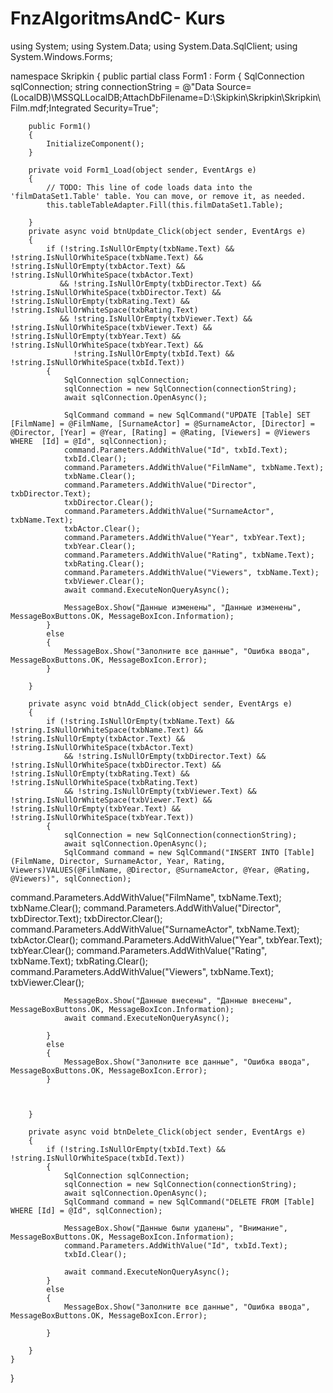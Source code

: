 # FnzAlgoritmsAndC- Kurs 
using System;
using System.Data;
using System.Data.SqlClient;
using System.Windows.Forms;

namespace Skripkin
{
    public partial class Form1 : Form
    {
        SqlConnection sqlConnection;
        string connectionString = @"Data Source=(LocalDB)\MSSQLLocalDB;AttachDbFilename=D:\Skipkin\Skripkin\Skripkin\Film.mdf;Integrated Security=True";

        public Form1()
        {
            InitializeComponent();
        }

        private void Form1_Load(object sender, EventArgs e)
        {
            // TODO: This line of code loads data into the 'filmDataSet1.Table' table. You can move, or remove it, as needed.
            this.tableTableAdapter.Fill(this.filmDataSet1.Table);

        }
        private async void btnUpdate_Click(object sender, EventArgs e)
        {
            if (!string.IsNullOrEmpty(txbName.Text) && !string.IsNullOrWhiteSpace(txbName.Text) && !string.IsNullOrEmpty(txbActor.Text) && !string.IsNullOrWhiteSpace(txbActor.Text)
               && !string.IsNullOrEmpty(txbDirector.Text) && !string.IsNullOrWhiteSpace(txbDirector.Text) && !string.IsNullOrEmpty(txbRating.Text) && !string.IsNullOrWhiteSpace(txbRating.Text)
               && !string.IsNullOrEmpty(txbViewer.Text) && !string.IsNullOrWhiteSpace(txbViewer.Text) && !string.IsNullOrEmpty(txbYear.Text) && !string.IsNullOrWhiteSpace(txbYear.Text) &&
                  !string.IsNullOrEmpty(txbId.Text) && !string.IsNullOrWhiteSpace(txbId.Text))
            {
                SqlConnection sqlConnection;
                sqlConnection = new SqlConnection(connectionString);
                await sqlConnection.OpenAsync();

                SqlCommand command = new SqlCommand("UPDATE [Table] SET [FilmName] = @FilmName, [SurnameActor] = @SurnameActor, [Director] = @Director, [Year] = @Year, [Rating] = @Rating, [Viewers] = @Viewers WHERE  [Id] = @Id", sqlConnection);
                command.Parameters.AddWithValue("Id", txbId.Text);
                txbId.Clear();
                command.Parameters.AddWithValue("FilmName", txbName.Text);
                txbName.Clear();
                command.Parameters.AddWithValue("Director", txbDirector.Text);
                txbDirector.Clear();
                command.Parameters.AddWithValue("SurnameActor", txbName.Text);
                txbActor.Clear();
                command.Parameters.AddWithValue("Year", txbYear.Text);
                txbYear.Clear();
                command.Parameters.AddWithValue("Rating", txbName.Text);
                txbRating.Clear();
                command.Parameters.AddWithValue("Viewers", txbName.Text);
                txbViewer.Clear();
                await command.ExecuteNonQueryAsync();

                MessageBox.Show("Данные изменены", "Данные изменены", MessageBoxButtons.OK, MessageBoxIcon.Information);
            }
            else
            {
                MessageBox.Show("Заполните все данные", "Ошибка ввода", MessageBoxButtons.OK, MessageBoxIcon.Error);
            }

        }

        private async void btnAdd_Click(object sender, EventArgs e)
        {
            if (!string.IsNullOrEmpty(txbName.Text) && !string.IsNullOrWhiteSpace(txbName.Text) && !string.IsNullOrEmpty(txbActor.Text) && !string.IsNullOrWhiteSpace(txbActor.Text)
                && !string.IsNullOrEmpty(txbDirector.Text) && !string.IsNullOrWhiteSpace(txbDirector.Text) && !string.IsNullOrEmpty(txbRating.Text) && !string.IsNullOrWhiteSpace(txbRating.Text)
                && !string.IsNullOrEmpty(txbViewer.Text) && !string.IsNullOrWhiteSpace(txbViewer.Text) && !string.IsNullOrEmpty(txbYear.Text) && !string.IsNullOrWhiteSpace(txbYear.Text))
            {
                sqlConnection = new SqlConnection(connectionString);
                await sqlConnection.OpenAsync();
                SqlCommand command = new SqlCommand("INSERT INTO [Table] (FilmName, Director, SurnameActor, Year, Rating, Viewers)VALUES(@FilmName, @Director, @SurnameActor, @Year, @Rating, @Viewers)", sqlConnection);
command.Parameters.AddWithValue("FilmName", txbName.Text);
                txbName.Clear();
                command.Parameters.AddWithValue("Director", txbDirector.Text);
                txbDirector.Clear();
                command.Parameters.AddWithValue("SurnameActor", txbName.Text);
                txbActor.Clear();
                command.Parameters.AddWithValue("Year", txbYear.Text);
                txbYear.Clear();
                command.Parameters.AddWithValue("Rating", txbName.Text);
                txbRating.Clear();
                command.Parameters.AddWithValue("Viewers", txbName.Text);
                txbViewer.Clear();

                MessageBox.Show("Данные внесены", "Данные внесены", MessageBoxButtons.OK, MessageBoxIcon.Information);
                await command.ExecuteNonQueryAsync();

            }
            else
            {
                MessageBox.Show("Заполните все данные", "Ошибка ввода", MessageBoxButtons.OK, MessageBoxIcon.Error);
            }



        }

        private async void btnDelete_Click(object sender, EventArgs e)
        {
            if (!string.IsNullOrEmpty(txbId.Text) && !string.IsNullOrWhiteSpace(txbId.Text))
            {
                SqlConnection sqlConnection;
                sqlConnection = new SqlConnection(connectionString);
                await sqlConnection.OpenAsync();
                SqlCommand command = new SqlCommand("DELETE FROM [Table] WHERE [Id] = @Id", sqlConnection);

                MessageBox.Show("Данные были удалены", "Внимание", MessageBoxButtons.OK, MessageBoxIcon.Information);
                command.Parameters.AddWithValue("Id", txbId.Text);
                txbId.Clear();

                await command.ExecuteNonQueryAsync();
            }
            else
            {
                MessageBox.Show("Заполните все данные", "Ошибка ввода", MessageBoxButtons.OK, MessageBoxIcon.Error);

            }

        }
    }
}
